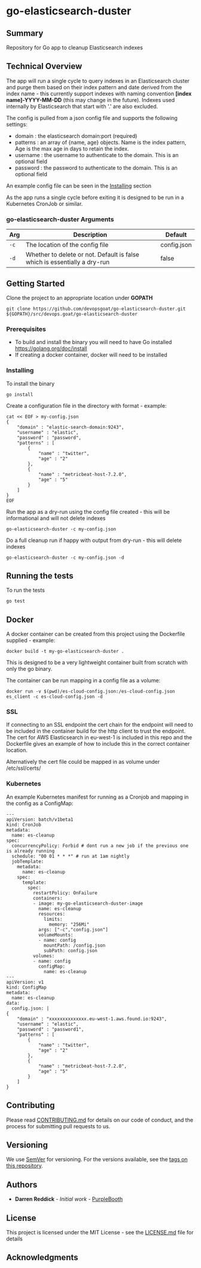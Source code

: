 # go-elasticsearch-duster

## Summary

Repository for Go app to cleanup Elasticsearch indexes

## Technical Overview

The app will run a single cycle to query indexes in an Elasticsearch cluster and purge them based on their index pattern and date derived from the index name - this currently support indexes with naming convention **[index name]-YYYY-MM-DD** (this may change in the future). Indexes used internally by Elasticsearch that start with '.' are also excluded.

The config is pulled from a json config file and supports the following settings:

* domain : the elasticsearch domain:port (required)
* patterns : an array of {name, age} objects. Name is the index pattern, Age is the max age in days to retain the index.
* username : the username to authenticate to the domain. This is an optional field
* password : the password to authenticate to the domain. This is an optional field

An example config file can be seen in the [Installing](Installing) section

As the app runs a single cycle before exiting it is designed to be run in a Kubernetes CronJob or similar.

### go-elasticsearch-duster Arguments
| Arg | Description | Default |
| ------- | ------- | ------------|
| `-c` | The location of the config file | config.json  |
| `-d` | Whether to delete or not. Default is false which is essentially a dry-run | false  |


## Getting Started

Clone the project to an appropriate location under **GOPATH**

    git clone https://github.com/devopsgoat/go-elasticsearch-duster.git ${GOPATH}/src/devops.goat/go-elasticsearch-duster

### Prerequisites

* To build and install the binary you will need to have Go installed https://golang.org/doc/install
* If creating a docker container, docker will need to be installed

### Installing

To install the binary

```
go install
```

Create a configuration file in the directory with format - example:

```
cat << EOF > my-config.json
{
    "domain" : "elastic-search-domain:9243",
    "username" : "elastic",
    "password" : "password",
    "patterns" : [
        {
            "name" : "twitter",
            "age" : "2"
        },
        {
            "name" : "metricbeat-host-7.2.0",
            "age" : "5"
        }
    ]
}
EOF
```

Run the app as a dry-run using the config file created - this will be informational and will not delete indexes

```
go-elasticsearch-duster -c my-config.json
```

Do a full cleanup run if happy with output from dry-run - this will delete indexes

```
go-elasticsearch-duster -c my-config.json -d
```



## Running the tests

To run the tests

    go test


## Docker

A docker container can be created from this project using the Dockerfile supplied - example:

```
docker build -t my-go-elasticsearch-duster .
```

This is designed to be a very lightweight container built from scratch with only the go binary. 

The container can be run mapping in a config file as a volume:

```
docker run -v $(pwd)/es-cloud-config.json:/es-cloud-config.json es_client -c es-cloud-config.json -d
```

### SSL

If connecting to an SSL endpoint the cert chain for the endpoint will need to be included in the container build for the http client to trust the endpoint. The cert for AWS Elasticsearch in eu-west-1 is included in this repo and the Dockerfile gives an example of how to include this in the correct container location.

Alternatively the cert file could be mapped in as volume under /etc/ssl/certs/

### Kubernetes

An example Kubernetes manifest for running as a Cronjob and mapping in the config as a ConfigMap:

```
---
apiVersion: batch/v1beta1
kind: CronJob
metadata:
  name: es-cleanup
spec:
  concurrencyPolicy: Forbid # dont run a new job if the previous one is already running
  schedule: "00 01 * * *" # run at 1am nightly
  jobTemplate:
    metadata:
      name: es-cleanup
    spec:
      template:
        spec:
          restartPolicy: OnFailure
          containers:
          - image: my-go-elasticsearch-duster-image
            name: es-cleanup
            resources:
              limits:
                memory: "256Mi"
            args: ["-c","config.json"]
            volumeMounts:
            - name: config
              mountPath: /config.json
              subPath: config.json
          volumes:
          - name: config
            configMap:
              name: es-cleanup
---
apiVersion: v1
kind: ConfigMap
metadata:
  name: es-cleanup
data:
  config.json: |
{
    "domain" : "xxxxxxxxxxxxxx.eu-west-1.aws.found.io:9243",
    "username" : "elastic",
    "password" : "password1",
    "patterns" : [
        {
            "name" : "twitter",
            "age" : "2"
        },
        {
            "name" : "metricbeat-host-7.2.0",
            "age" : "5"
        }
    ]
}
```

## Contributing

Please read [CONTRIBUTING.md](https://gist.github.com/) for details on our code of conduct, and the process for submitting pull requests to us.

## Versioning

We use [SemVer](http://semver.org/) for versioning. For the versions available, see the [tags on this repository](https://github.com/your/project/tags). 

## Authors

* **Darren Reddick** - *Initial work* - [PurpleBooth](https://github.com/devopsgoat)


## License

This project is licensed under the MIT License - see the [LICENSE.md](LICENSE.md) file for details

## Acknowledgments




